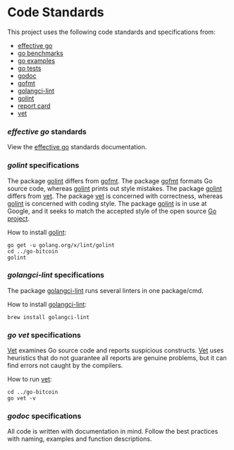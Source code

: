 # Code Standards

This project uses the following code standards and specifications from:
- [effective go](https://golang.org/doc/effective_go.html)
- [go benchmarks](https://golang.org/pkg/testing/#hdr-Benchmarks)
- [go examples](https://golang.org/pkg/testing/#hdr-Examples)
- [go tests](https://golang.org/pkg/testing/)
- [godoc](https://godoc.org/golang.org/x/tools/cmd/godoc)
- [gofmt](https://golang.org/cmd/gofmt/)
- [golangci-lint](https://golangci-lint.run/usage/quick-start/)
- [golint](https://github.com/golang/lint)
- [report card](https://goreportcard.com/)
- [vet](https://golang.org/cmd/vet/)

### *effective go* standards
View the [effective go](https://golang.org/doc/effective_go.html) standards documentation.

### *golint* specifications
The package [golint](https://github.com/golang/lint) differs from [gofmt](https://golang.org/cmd/gofmt/). The package [gofmt](https://golang.org/cmd/gofmt/) formats Go source code, whereas [golint](https://github.com/golang/lint) prints out style mistakes. The package [golint](https://github.com/golang/lint) differs from [vet](https://golang.org/cmd/vet/). The package [vet](https://golang.org/cmd/vet/) is concerned with correctness, whereas [golint](https://github.com/golang/lint) is concerned with coding style. The package [golint](https://github.com/golang/lint) is in use at Google, and it seeks to match the accepted style of the open source [Go project](https://golang.org/).

How to install [golint](https://github.com/golang/lint):
```shell script
go get -u golang.org/x/lint/golint
cd ../go-bitcoin
golint
```

### *golangci-lint* specifications
The package [golangci-lint](https://golangci-lint.run/usage/quick-start) runs several linters in one package/cmd.

How to install [golangci-lint](https://golangci-lint.run/):
```shell script
brew install golangci-lint
```

### *go vet* specifications
[Vet](https://golang.org/cmd/vet/) examines Go source code and reports suspicious constructs. [Vet](https://golang.org/cmd/vet/) uses heuristics that do not guarantee all reports are genuine problems, but it can find errors not caught by the compilers.

How to run [vet](https://golang.org/cmd/vet/):
```shell script
cd ../go-bitcoin
go vet -v
```

### *godoc* specifications
All code is written with documentation in mind. Follow the best practices with naming, examples and function descriptions.